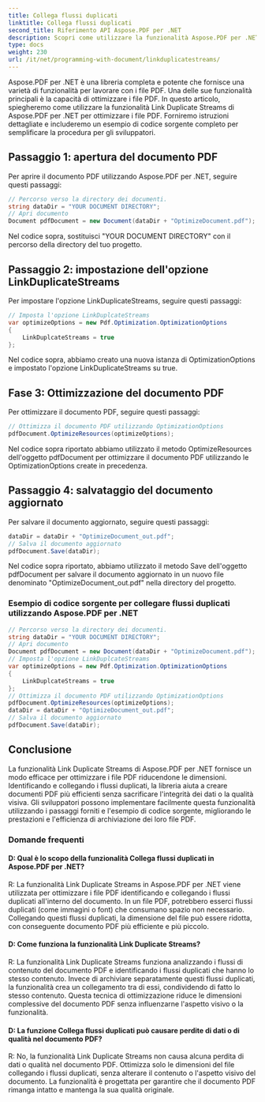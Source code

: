 ```yaml
---
title: Collega flussi duplicati
linktitle: Collega flussi duplicati
second_title: Riferimento API Aspose.PDF per .NET
description: Scopri come utilizzare la funzionalità Aspose.PDF per .NET Link Duplicate Streams per ottimizzare i tuoi documenti PDF con questa guida dettagliata.
type: docs
weight: 230
url: /it/net/programming-with-document/linkduplicatestreams/
---
```

Aspose.PDF per .NET è una libreria completa e potente che fornisce una varietà di funzionalità per lavorare con i file PDF. Una delle sue funzionalità principali è la capacità di ottimizzare i file PDF. In questo articolo, spiegheremo come utilizzare la funzionalità Link Duplicate Streams di Aspose.PDF per .NET per ottimizzare i file PDF. Forniremo istruzioni dettagliate e includeremo un esempio di codice sorgente completo per semplificare la procedura per gli sviluppatori.

## Passaggio 1: apertura del documento PDF

Per aprire il documento PDF utilizzando Aspose.PDF per .NET, seguire questi passaggi:

```csharp
// Percorso verso la directory dei documenti.
string dataDir = "YOUR DOCUMENT DIRECTORY";
// Apri documento
Document pdfDocument = new Document(dataDir + "OptimizeDocument.pdf");
```

Nel codice sopra, sostituisci "YOUR DOCUMENT DIRECTORY" con il percorso della directory del tuo progetto.

## Passaggio 2: impostazione dell'opzione LinkDuplicateStreams

Per impostare l'opzione LinkDuplicateStreams, seguire questi passaggi:

```csharp
// Imposta l'opzione LinkDuplcateStreams
var optimizeOptions = new Pdf.Optimization.OptimizationOptions
{
    LinkDuplcateStreams = true
};
```

Nel codice sopra, abbiamo creato una nuova istanza di OptimizationOptions e impostato l'opzione LinkDuplicateStreams su true.

## Fase 3: Ottimizzazione del documento PDF

Per ottimizzare il documento PDF, seguire questi passaggi:

```csharp
// Ottimizza il documento PDF utilizzando OptimizationOptions
pdfDocument.OptimizeResources(optimizeOptions);
```

Nel codice sopra riportato abbiamo utilizzato il metodo OptimizeResources dell'oggetto pdfDocument per ottimizzare il documento PDF utilizzando le OptimizationOptions create in precedenza.

## Passaggio 4: salvataggio del documento aggiornato

Per salvare il documento aggiornato, seguire questi passaggi:

```csharp
dataDir = dataDir + "OptimizeDocument_out.pdf";
// Salva il documento aggiornato
pdfDocument.Save(dataDir);
```

Nel codice sopra riportato, abbiamo utilizzato il metodo Save dell'oggetto pdfDocument per salvare il documento aggiornato in un nuovo file denominato "OptimizeDocument_out.pdf" nella directory del progetto.

### Esempio di codice sorgente per collegare flussi duplicati utilizzando Aspose.PDF per .NET

```csharp
// Percorso verso la directory dei documenti.
string dataDir = "YOUR DOCUMENT DIRECTORY";
// Apri documento
Document pdfDocument = new Document(dataDir + "OptimizeDocument.pdf");
// Imposta l'opzione LinkDuplcateStreams
var optimizeOptions = new Pdf.Optimization.OptimizationOptions
{
	LinkDuplcateStreams = true
};
// Ottimizza il documento PDF utilizzando OptimizationOptions
pdfDocument.OptimizeResources(optimizeOptions);
dataDir = dataDir + "OptimizeDocument_out.pdf";
// Salva il documento aggiornato
pdfDocument.Save(dataDir);
```

## Conclusione

La funzionalità Link Duplicate Streams di Aspose.PDF per .NET fornisce un modo efficace per ottimizzare i file PDF riducendone le dimensioni. Identificando e collegando i flussi duplicati, la libreria aiuta a creare documenti PDF più efficienti senza sacrificare l'integrità dei dati o la qualità visiva. Gli sviluppatori possono implementare facilmente questa funzionalità utilizzando i passaggi forniti e l'esempio di codice sorgente, migliorando le prestazioni e l'efficienza di archiviazione dei loro file PDF.

### Domande frequenti

#### D: Qual è lo scopo della funzionalità Collega flussi duplicati in Aspose.PDF per .NET?

R: La funzionalità Link Duplicate Streams in Aspose.PDF per .NET viene utilizzata per ottimizzare i file PDF identificando e collegando i flussi duplicati all'interno del documento. In un file PDF, potrebbero esserci flussi duplicati (come immagini o font) che consumano spazio non necessario. Collegando questi flussi duplicati, la dimensione del file può essere ridotta, con conseguente documento PDF più efficiente e più piccolo.

#### D: Come funziona la funzionalità Link Duplicate Streams?

R: La funzionalità Link Duplicate Streams funziona analizzando i flussi di contenuto del documento PDF e identificando i flussi duplicati che hanno lo stesso contenuto. Invece di archiviare separatamente questi flussi duplicati, la funzionalità crea un collegamento tra di essi, condividendo di fatto lo stesso contenuto. Questa tecnica di ottimizzazione riduce le dimensioni complessive del documento PDF senza influenzarne l'aspetto visivo o la funzionalità.

#### D: La funzione Collega flussi duplicati può causare perdite di dati o di qualità nel documento PDF?

R: No, la funzionalità Link Duplicate Streams non causa alcuna perdita di dati o qualità nel documento PDF. Ottimizza solo le dimensioni del file collegando i flussi duplicati, senza alterare il contenuto o l'aspetto visivo del documento. La funzionalità è progettata per garantire che il documento PDF rimanga intatto e mantenga la sua qualità originale.
